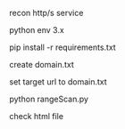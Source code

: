 recon http/s service

python env 3.x

pip install -r requirements.txt

create domain.txt

set target url to domain.txt

python rangeScan.py

check html file

